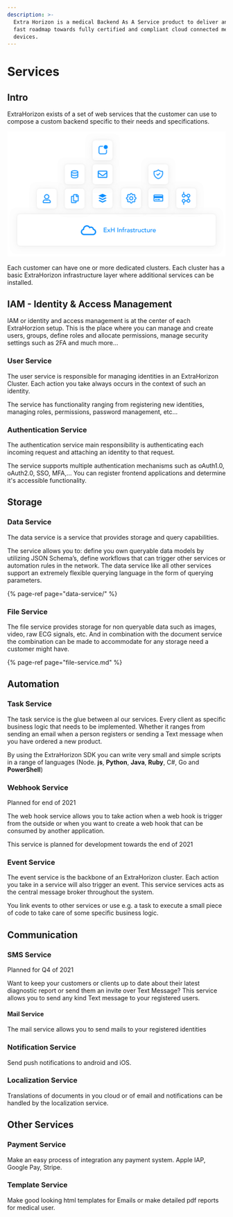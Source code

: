 ```yaml
---
description: >-
  Extra Horizon is a medical Backend As A Service product to deliver an easy and
  fast roadmap towards fully certified and compliant cloud connected medical
  devices.
---
```


# Services

## Intro

ExtraHorizon exists of a set of web services that the customer can use to compose a custom backend specific to their needs and specifications.

![](../../.gitbook/assets/b5579e35-6688-4944-9ae0-c69e44940810.png)

Each customer can have one or more dedicated clusters. Each cluster has a basic ExtraHorizon infrastructure layer where additional services can be installed.

## IAM - Identity & Access Management

IAM or identity and access management is at the center of each ExtraHorzion setup. This is the place where you can manage and create users, groups, define roles and allocate permissions, manage security settings such as 2FA and much more…

### User Service

The user service is responsible for managing identities in an ExtraHorizon Cluster. Each action you take always occurs in the context of such an identity.

The service has functionality ranging from registering new identities, managing roles, permissions, password management, etc…

### Authentication Service

The authentication service main responsibility is authenticating each incoming request and attaching an identity to that request.

The service supports multiple authentication mechanisms such as oAuth1.0, oAuth2.0, SSO, MFA,… You can register frontend applications and determine it's accessible functionality.

## Storage

### Data Service

The data service is a service that provides storage and query capabilities.

The service allows you to: define you own queryable data models by utilizing JSON Schema’s, define workflows that can trigger other services or automation rules in the network. The data service like all other services support an extremely flexible querying language in the form of querying parameters.

{% page-ref page="data-service/" %}

### File Service

The file service provides storage for non queryable data such as images, video, raw ECG signals, etc. And in combination with the document service the combination can be made to accommodate for any storage need a customer might have.

{% page-ref page="file-service.md" %}

## Automation

### Task Service

The task service is the glue between al our services. Every client as specific business logic that needs to be implemented. Whether it ranges from sending an email when a person registers or sending a Text message when you have ordered a new product.

By using the ExtraHorizon SDK you can write very small and simple scripts in a range of languages \(Node. **js**, **Python**, **Java**, **Ruby**, C\#, Go and **PowerShell**\)

### Webhook Service

Planned for end of 2021

The web hook service allows you to take action when a web hook is trigger from the outside or when you want to create a web hook that can be consumed by another application.

This service is planned for development towards the end of 2021

### Event Service

The event service is the backbone of an ExtraHorizon cluster. Each action you take in a service will also trigger an event. This service services acts as the central message broker throughout the system.

You link events to other services or use e.g. a task to execute a small piece of code to take care of some specific business logic.

## Communication

### SMS Service

Planned for Q4 of 2021

Want to keep your customers or clients up to date about their latest diagnostic report or send them an invite over Text Message? This service allows you to send any kind Text message to your registered users.

#### Mail Service

The mail service allows you to send mails to your registered identities

### Notification Service

Send push notifications to android and iOS.

### Localization Service

Translations of documents in you cloud or of email and notifications can be handled by the localization service.

## Other Services

### Payment Service

Make an easy process of integration any payment system. Apple IAP, Google Pay, Stripe.

### Template Service

Make good looking html templates for Emails or make detailed pdf reports for medical user.

